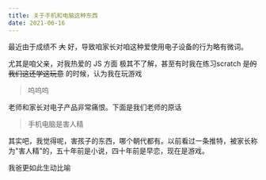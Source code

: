 ```yaml
---
title: 关于手机和电脑这种东西
date: 2021-06-16
---
```

最近由于成绩不 ~~大~~ 好，导致咱家长对咱这种爱使用电子设备的行为略有微词。

尤其是咱父亲，对我热爱的 JS 方面 极其不了解，甚至有时我在练习scratch ~~是的我们这还学这玩意~~ 的时候，认为我在玩游戏

 > 呜呜呜

老师和家长对电子产品非常痛恨。下面是我们老师的原话

> 手机电脑是害人精

其实吧，我觉得呢，害孩子的东西，哪个朝代都有。以前看过一条推特，被家长称为"害人精"的，五十年前是小说，四十年前是早恋，现在是游戏。

我爸更如此生动比喻
